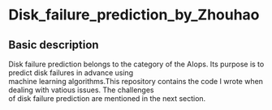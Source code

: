 # Disk_failure_prediction_by_Zhouhao
## Basic description
Disk failure prediction belongs to the category of the AIops. Its purpose is to predict disk failures in advance using   
machine learning algorithms.This repository contains the code I wrote when dealing with vatious issues. The challenges  
of disk failure prediction are mentioned in the next section.

